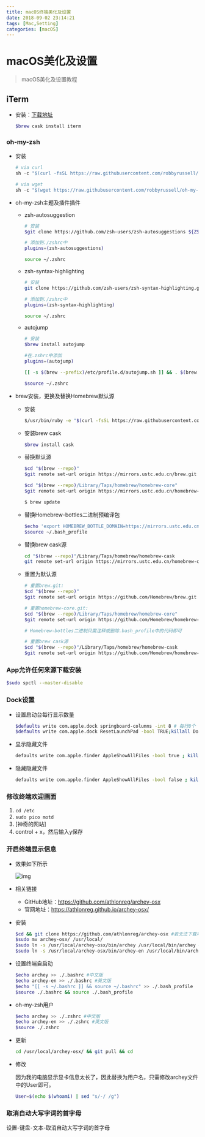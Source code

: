 ```yaml
---
title: macOS终端美化及设置
date: 2018-09-02 23:14:21
tags: [Mac,Setting]
categories: [macOS]
---
```


# macOS美化及设置

> macOS美化及设置教程

<!--more-->

## iTerm

* 安装：[下载地址](https://iterm2.com/downloads/stable/latest)

  ```bash
  $brew cask install iterm
  ```

### oh-my-zsh

* 安装

  ```python
  # via curl
  sh -c "$(curl -fsSL https://raw.githubusercontent.com/robbyrussell/oh-my-zsh/master/tools/install.sh)"
  
  # via wget
  sh -c "$(wget https://raw.githubusercontent.com/robbyrussell/oh-my-zsh/master/tools/install.sh -O -)"
  ```

* oh-my-zsh主题及插件插件

  * zsh-autosuggestion

    ```bash
    # 安装
    $git clone https://github.com/zsh-users/zsh-autosuggestions ${ZSH_CUSTOM:-~/.oh-my-zsh/custom}/plugins/zsh-autosuggestions

    # 添加到./zshrc中
    plugins=(zsh-autosuggestions)

    source ~/.zshrc
    ```

  * zsh-syntax-highlighting

    ```bash
    # 安装
    git clone https://github.com/zsh-users/zsh-syntax-highlighting.git ${ZSH_CUSTOM:-~/.oh-my-zsh/custom}/plugins/zsh-syntax-highlighting

    # 添加到./zshrc中
    plugins=(zsh-syntax-highlighting)

    source ~/.zshrc
    ```

  * autojump

    ```bash
    # 安装
    $brew install autojump

    #在.zshrc中添加
    plugins=(autojump)

    [[ -s $(brew --prefix)/etc/profile.d/autojump.sh ]] && . $(brew --prefix)/etc/profile.d/autojump.sh

    $source ~/.zshrc
    ```

* brew安装，更换及替换Homebrew默认源

  * 安装

    ```bash
    $/usr/bin/ruby -e "$(curl -fsSL https://raw.githubusercontent.com/Homebrew/install/master/install)"
    ```

  * 安装brew cask

    ```bash
    $brew install cask
    ```

  * 替换默认源

    ```bash
    $cd "$(brew --repo)"
    $git remote set-url origin https://mirrors.ustc.edu.cn/brew.git

    $cd "$(brew --repo)/Library/Taps/homebrew/homebrew-core"
    $git remote set-url origin https://mirrors.ustc.edu.cn/homebrew-core.git

    $ brew update
    ```

  * 替换Homebrew-bottles二进制预编译包

    ```bash
    $echo 'export HOMEBREW_BOTTLE_DOMAIN=https://mirrors.ustc.edu.cn/homebrew-bottles' >> ~/.bash_profile
    $source ~/.bash_profile
    ```

  * 替换brew cask源

    ```bash
    cd "$(brew --repo)"/Library/Taps/homebrew/homebrew-cask
    git remote set-url origin https://mirrors.ustc.edu.cn/homebrew-cask.git
    ```

  * 重置为默认源

    ```bash
    # 重置brew.git:
    $cd "$(brew --repo)"
    $git remote set-url origin https://github.com/Homebrew/brew.git

    # 重置homebrew-core.git:
    $cd "$(brew --repo)/Library/Taps/homebrew/homebrew-core"
    $git remote set-url origin https://github.com/Homebrew/homebrew-core.git

    # Homebrew-bottles二进制只需注释或删除.bash_profile中的代码即可

    # 重置brew cask源
    $cd "$(brew --repo)"/Library/Taps/homebrew/homebrew-cask
    $git remote set-url origin https://github.com/Homebrew/homebrew-cask
    ```

### App允许任何来源下载安装

  ```bash
  $sudo spctl --master-disable
  ```

### Dock设置

* 设置启动台每行显示数量

  ```bash
  $defaults write com.apple.dock springboard-columns -int 8 # 每行8个
  $defaults write com.apple.dock ResetLaunchPad -bool TRUE;killall Dock # 重启dock
  ```

* 显示隐藏文件

  ```bash
  defaults write com.apple.finder AppleShowAllFiles -bool true ; killall Finder
  ```

* 隐藏隐藏文件

  ```bash
  defaults write com.apple.finder AppleShowAllFiles -bool false ; killall Finder
  ```

### 修改终端欢迎画面

1. `cd /etc`
2. `sudo pico motd`
3. [神奇的网站]
4. control + x，然后输入y保存

### 开启终端显示信息

* 效果如下所示

  ![img](https://ws3.sinaimg.cn/large/006tKfTcly1ftoi367zyvj30qm0aaacz.jpg)

* 相关链接

  * GitHub地址：https://github.com/athlonreg/archey-osx
  * 官网地址：https://athlonreg.github.io/archey-osx/

* 安装

  ```bash
  $cd && git clone https://github.com/athlonreg/archey-osx #若无法下载可直接到github下载zip文件
  $sudo mv archey-osx/ /usr/local/ 
  $sudo ln -s /usr/local/archey-osx/bin/archey /usr/local/bin/archey #中文版
  $sudo ln -s /usr/local/archey-osx/bin/archey-en /usr/local/bin/archey-en #英文版
  ```

* 设置终端自启动

    ```bash
    $echo archey >> ./.bashrc #中文版
    $echo archey-en >> ./.bashrc #英文版
    $echo "[[ -s ~/.bashrc ]] && source ~/.bashrc" >> ./.bash_profile 
    $source ./.bashrc && source ./.bash_profile
    ```

* oh-my-zsh用户

    ```bash
    $echo archey >> ./.zshrc #中文版
    $echo archey-en >> ./.zshrc #英文版
    $source ./.zshrc
    ```

* 更新

    ```bash
    cd /usr/local/archey-osx/ && git pull && cd
    ```

* 修改

    因为我的电脑显示显卡信息太长了，因此替换为用户名，只需修改archey文件中的User即可。

    ```bash
    User=$(echo $(whoami) | sed "s/-/ /g")
    ```

### 取消自动大写字词的首字母

设置-键盘-文本-取消自动大写字词的首字母